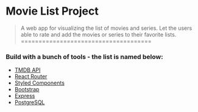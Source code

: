 # Movie List Project
> A web app for visualizing the list of movies and series. Let the users able to rate and add the movies or series to their favorite lists.
=====================================
### Build with a bunch of tools - the list is named below:
 
- [TMDB API](https://www.themoviedb.org/documentation/api)
- [React Router](https://reactrouter.com/)
- [Styled Components](https://www.styled-components.com/)
- [Bootstrap](react-icons.github.io/react-icons/search?q=r)
- [Express](https://expressjs.com/)
- [PostgreSQL](https://www.postgresql.org/)

